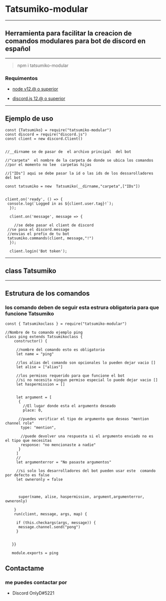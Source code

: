# Tatsumiko-modular

---

## Herramienta para facilitar la creacion de comandos modulares para bot de discord en español

---

> npm i tatsumiko-modular

### Requimentos

- [node v12.@ o superior](https://nodejs.org/es/)

- [discord.js 12.@ o superior](https://discord.js.org/#/)

---

## Ejemplo de uso

```
const {Tatsumiko} = require("tatsumiko-modular")
const discord = require("discord.js")
const client = new discord.Client()


//__dirname se de pasar de  el archivo principal  del bot

//"carpeta"  el nombre de la carpeta de donde se ubica los comandos
//por el momento no lee  carpetas hijas

//["IDs"] aqui se debe pasar la id o las ids de los dessarolladores del bot

const tatsumiko = new  Tatsumiko(__dirname,"carpeta",["IDs"])


client.on('ready', () => {
 console.log(`Logged in as ${client.user.tag}!`);
  });

  client.on('message', message => {

    //se debe pasar el client de discord
 //se pasa el discord.message
 //envias el prefix de tu bot
 tatsumiko.commands(client, message,"!")
  });

  client.login('Bot token');

```


---
##  class Tatsumiko
---
## Estrutura de los comandos

### los comando deben de seguir esta estrura obligatoria para que funcione Tatsumiko

```
const { Tatsumikoclass } = require("tatsumiko-modular")

//Nombre de tu comando ejemplo ping
class ping extends Tatsumikoclass {
	constructor() {
   
	 //nombre del comando esto es obligatorio
	 let name = "ping"
   
	 //los alias del comando son opcionales lo pueden dejar vacio []
	 let alise = ["alias"]
   
	 //los permisos requerido para que funcione el bot
	 //si no necesita ningun permiso especial lo puede dejar vacio []
	 let haspermission = []
   
   
	 let argument = [
	  { 
		//El lugar donde esta el argumento deseado
		place: 0,
   
	  //puedes verificar el tipo de argumento que deseas "mention channel role"
	   type: "mention",
   
	   //puede devolver una respuesta si el argumento enviado no es  el tipo que necesitas
	   response: "no mencionaste a nadie"
	  }
	 ]
	 //
	 let argumenterror = "No pasaste argumentos"
   
	 //si solo los desarrolladores del bot pueden usar este  comando por defecto es false
	 let owneronly = false
   
   
   
	  super(name, alise, haspermission, argument,argumenterror, owneronly)
   
	}
	run(client, message, args, map) {
   
	 if (this.checkargs(args, message)) {
	  message.channel.send("pong")
	 }
   
   
   }}
   
   module.exports = ping
```

## Contactame

### me puedes contactar por

- Discord OnlyD#5221
